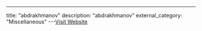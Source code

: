 ---
title: "abdrakhmanov"
description: "abdrakhmanov"
external_category: "Miscellaneous"
---[Visit Website](https://github.com/abdrakhmanov)

